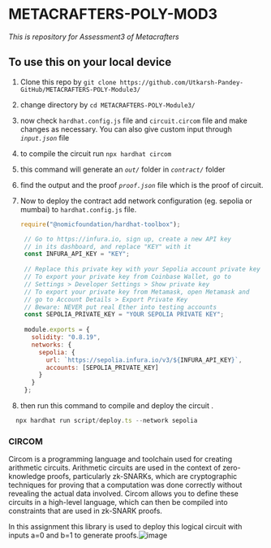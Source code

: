 # METACRAFTERS-POLY-MOD3
*This is repository for Assessment3 of Metacrafters*
## To use this on your local device
1. Clone this repo by `git clone https://github.com/Utkarsh-Pandey-GitHub/METACRAFTERS-POLY-Module3/`
2. change directory by `cd METACRAFTERS-POLY-Module3/`
3. now check `hardhat.config.js` file and `circuit.circom` file and make changes as necessary. You can also give custom input through *`input.json`* file
4. to compile the circuit run `npx hardhat circom`
5. this command will generate an *`out/`* folder in *`contract/`* folder
6. find the output and the proof *`proof.json`* file which is the proof of circuit.
7. Now to deploy the contract add  network configuration (eg. sepolia or mumbai) to `hardhat.config.js` file.
   ```javascript
   require("@nomicfoundation/hardhat-toolbox");

    // Go to https://infura.io, sign up, create a new API key
    // in its dashboard, and replace "KEY" with it
    const INFURA_API_KEY = "KEY";
    
    // Replace this private key with your Sepolia account private key
    // To export your private key from Coinbase Wallet, go to
    // Settings > Developer Settings > Show private key
    // To export your private key from Metamask, open Metamask and
    // go to Account Details > Export Private Key
    // Beware: NEVER put real Ether into testing accounts
    const SEPOLIA_PRIVATE_KEY = "YOUR SEPOLIA PRIVATE KEY";
    
    module.exports = {
      solidity: "0.8.19",
      networks: {
        sepolia: {
          url: `https://sepolia.infura.io/v3/${INFURA_API_KEY}`,
          accounts: [SEPOLIA_PRIVATE_KEY]
        }
      }
    };
   ```

8. then run this command to compile and deploy the circuit .
```javascript 
  npx hardhat run script/deploy.ts --network sepolia
```
### CIRCOM
Circom is a programming language and toolchain used for creating arithmetic circuits. Arithmetic circuits are used in the context of zero-knowledge proofs, particularly zk-SNARKs, which are cryptographic techniques for proving that a computation was done correctly without revealing the actual data involved. Circom allows you to define these circuits in a high-level language, which can then be compiled into constraints that are used in zk-SNARK proofs.

In this assignment this library is used to deploy this logical circuit with inputs a=0 and b=1 to generate proofs.![image](https://github.com/Utkarsh-Pandey-GitHub/METACRAFTERS-POLY-Module3/assets/92950393/8e84dc98-9860-469e-919e-94208daf933b) 
